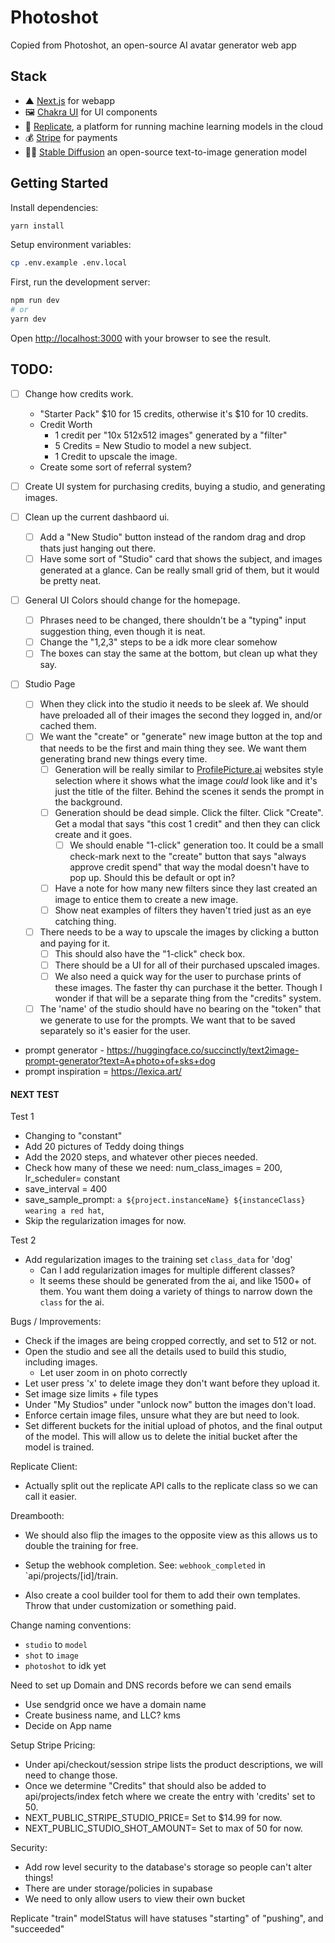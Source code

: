 # Photoshot

Copied from Photoshot, an open-source AI avatar generator web app

## Stack

- ▲ [Next.js](https://nextjs.org/) for webapp
- 🖼 [Chakra UI](https://chakra-ui.com/) for UI components
- 🧠 [Replicate](https://replicate.com/), a platform for running machine learning models in the cloud
- 💰 [Stripe](https://stripe.com/) for payments
- 👩‍🎨 [Stable Diffusion](https://replicate.com/stability-ai/stable-diffusion) an open-source text-to-image generation model

## Getting Started

Install dependencies:

```bash
yarn install
```

Setup environment variables:

```bash
cp .env.example .env.local
```

First, run the development server:

```bash
npm run dev
# or
yarn dev
```

Open [http://localhost:3000](http://localhost:3000) with your browser to see the result.

## TODO:

- [ ] Change how credits work.
  - "Starter Pack" $10 for 15 credits, otherwise it's $10 for 10 credits.
  - Credit Worth
    - 1 credit per "10x 512x512 images" generated by a "filter"
    - 5 Credits = New Studio to model a new subject.
    - 1 Credit to upscale the image.
  - Create some sort of referral system?
- [ ] Create UI system for purchasing credits, buying a studio, and generating images.
- [ ] Clean up the current dashbaord ui.
  - [ ] Add a "New Studio" button instead of the random drag and drop thats just hanging out there.
  - [ ] Have some sort of "Studio" card that shows the subject, and images generated at a glance. Can be really small grid of them, but it would be pretty neat.
- [ ] General UI Colors should change for the homepage.
  - [ ] Phrases need to be changed, there shouldn't be a "typing" input suggestion thing, even though it is neat.
  - [ ] Change the "1,2,3" steps to be a idk more clear somehow
  - [ ] The boxes can stay the same at the bottom, but clean up what they say.
- [ ] Studio Page

  - [ ] When they click into the studio it needs to be sleek af. We should have preloaded all of their images the second they logged in, and/or cached them.
  - [ ] We want the "create" or "generate" new image button at the top and that needs to be the first and main thing they see. We want them generating brand new things every time.
    - [ ] Generation will be really similar to [ProfilePicture.ai](https://www.profilepicture.ai/) websites style selection where it shows what the image _could_ look like and it's just the title of the filter. Behind the scenes it sends the prompt in the background.
    - [ ] Generation should be dead simple. Click the filter. Click "Create". Get a modal that says "this cost 1 credit" and then they can click create and it goes.
      - [ ] We should enable "1-click" generation too. It could be a small check-mark next to the "create" button that says "always approve credit spend" that way the modal doesn't have to pop up. Should this be default or opt in?
    - [ ] Have a note for how many new filters since they last created an image to entice them to create a new image.
    - [ ] Show neat examples of filters they haven't tried just as an eye catching thing.
  - [ ] There needs to be a way to upscale the images by clicking a button and paying for it.
    - [ ] This should also have the "1-click" check box.
    - [ ] There should be a UI for all of their purchased upscaled images.
    - [ ] We also need a quick way for the user to purchase prints of these images. The faster thy can purchase it the better. Though I wonder if that will be a separate thing from the "credits" system.
  - [ ] The 'name' of the studio should have no bearing on the "token" that we generate to use for the prompts. We want that to be saved separately so it's easier for the user.

- prompt generator - https://huggingface.co/succinctly/text2image-prompt-generator?text=A+photo+of+sks+dog
- prompt inspiration = https://lexica.art/

#### NEXT TEST

Test 1

- Changing to "constant"
- Add 20 pictures of Teddy doing things
- Add the 2020 steps, and whatever other pieces needed.
- Check how many of these we need: num_class_images = 200, lr_scheduler= constant
- save_interval = 400
- save_sample_prompt: `a ${project.instanceName} ${instanceClass} wearing a red hat`,
- Skip the regularization images for now.

Test 2

- Add regularization images to the training set `class_data` for 'dog'
  - Can I add regularization images for multiple different classes?
  - It seems these should be generated from the ai, and like 1500+ of them. You want them doing a variety of things to narrow down the `class` for the ai.

Bugs / Improvements:

- Check if the images are being cropped correctly, and set to 512 or not.
- Open the studio and see all the details used to build this studio, including images.
  - Let user zoom in on photo correctly
- Let user press 'x' to delete image they don't want before they upload it.
- Set image size limits + file types
- Under "My Studios" under "unlock now" button the images don't load.
- Enforce certain image files, unsure what they are but need to look.
- Set different buckets for the initial upload of photos, and the final output of the model. This will allow us to delete the initial bucket after the model is trained.

Replicate Client:

- Actually split out the replicate API calls to the replicate class so we can call it easier.

Dreambooth:

- We should also flip the images to the opposite view as this allows us to double the training for free.
- Setup the webhook completion. See: `webhook_completed` in `api/projects/[id]/train.

- Also create a cool builder tool for them to add their own templates. Throw that under customization or something paid.

Change naming conventions:

- `studio` to `model`
- `shot` to `image`
- `photoshot` to idk yet

Need to set up Domain and DNS records before we can send emails

- Use sendgrid once we have a domain name
- Create business name, and LLC? kms
- Decide on App name

Setup Stripe Pricing:

- Under api/checkout/session stripe lists the product descriptions, we will need to change those.
- Once we determine "Credits" that should also be added to api/projects/index fetch where we create the entry with 'credits' set to 50.
- NEXT_PUBLIC_STRIPE_STUDIO_PRICE= Set to $14.99 for now.
- NEXT_PUBLIC_STUDIO_SHOT_AMOUNT= Set to max of 50 for now.

Security:

- Add row level security to the database's storage so people can't alter things!
- There are under storage/policies in supabase
- We need to only allow users to view their own bucket

Replicate "train" modelStatus will have statuses "starting" of "pushing", and "succeeded"
